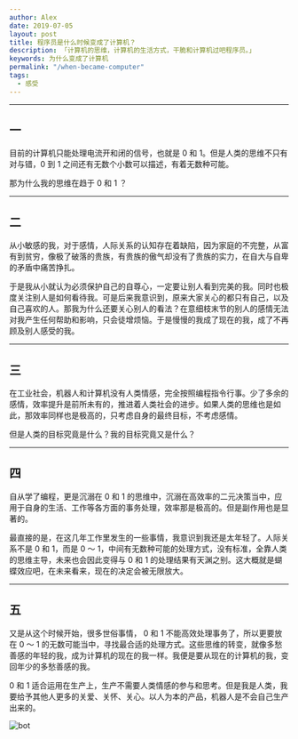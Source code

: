 ```yaml
---
author: Alex
date: 2019-07-05
layout: post
title: 程序员是什么时候变成了计算机？
description: 「计算机的思维，计算机的生活方式，干脆和计算机过吧程序员。」
keywords: 为什么变成了计算机
permalink: "/when-became-computer"
tags:
  - 感受
---
```


--------------

## 一

目前的计算机只能处理电流开和闭的信号，也就是 0 和 1。但是人类的思维不只有对与错，0 到 1 之间还有无数个小数可以描述，有着无数种可能。

那为什么我的思维在趋于 0 和 1 ？

--------------

## 二

从小敏感的我，对于感情，人际关系的认知存在着缺陷，因为家庭的不完整，从富有到贫穷，像极了破落的贵族，有贵族的傲气却没有了贵族的实力，在自大与自卑的矛盾中痛苦挣扎。

于是我从小就认为必须保护自己的自尊心，一定要让别人看到完美的我。同时也极度关注别人是如何看待我。可是后来我意识到，原来大家关心的都只有自己，以及自己喜欢的人。那我为什么还要关心别人的看法？在意细枝末节的别人的感情无法对我产生任何帮助和影响，只会徒增烦恼。于是慢慢的我成了现在的我，成了不再顾及别人感受的我。

--------------

## 三

在工业社会，机器人和计算机没有人类情感，完全按照编程指令行事。少了多余的感情，效率提升是前所未有的，推进着人类社会的进步。如果人类的思维也是如此，那效率同样也是极高的，只考虑自身的最终目标，不考虑感情。

但是人类的目标究竟是什么？我的目标究竟又是什么？

--------------

## 四

自从学了编程，更是沉溺在 0 和 1 的思维中，沉溺在高效率的二元决策当中，应用于自身的生活、工作等各方面的事务处理，效率那是极高的。但是副作用也是显著的。

最直接的是，在这几年工作里发生的一些事情，我意识到我还是太年轻了。人际关系不是 0 和 1，而是 0 ～ 1，中间有无数种可能的处理方式，没有标准，全靠人类的思维主导，未来也会因此变得与 0 和 1 的处理结果有天渊之别。这大概就是蝴蝶效应吧，在未来看来，现在的决定会被无限放大。

--------------

## 五

又是从这个时候开始，很多世俗事情， 0 和 1 不能高效处理事务了，所以更要放在 0 ～ 1 的无数可能当中，寻找最合适的处理方式。这些思维的转变，就像多愁善感的年轻的我，成为计算机的现在的我一样。我便是要从现在的计算机的我，变回年少的多愁善感的我。

0 和 1 适合运用在生产上，生产不需要人类情感的参与和思考。但是我是人类，我要给予其他人更多的关爱、关怀、关心。以人为本的产品，机器人是不会自己生产出来的。

![bot](/assets/images/stickers/bot.jpg)
